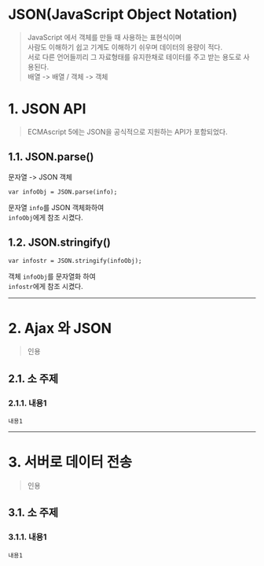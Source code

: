 JSON(JavaScript Object Notation)
=======================
> JavaScript 에서 객체를 만들 때 사용하는 표현식이며  
> 사람도 이해하기 쉽고 기계도 이해하기 쉬우며 데이터의 용량이 적다.  
> 서로 다른 언어들끼리 그 자료형태를 유지한채로 테이터를 주고 받는 용도로 사용된다.  
> 배열 -> 배열 / 객체 -> 객체

# 1. JSON API
> ECMAscript 5에는 JSON을 공식적으로 지원하는 API가 포함되었다. 
## 1.1. JSON.parse()
문자열 -> JSON 객체
```
var infoObj = JSON.parse(info);
```
문자열 ```info```를 JSON 객체화하여  
```infoObj```에게 참조 시켰다.  
## 1.2. JSON.stringify()
```
var infostr = JSON.stringify(infoObj);
```
객체 ```infoObj```를 문자열화 하여  
```infostr```에게 참조 시켰다.

***
# 2. Ajax 와 JSON
> 인용
## 2.1. 소 주제
### 2.1.1. 내용1
```
내용1
```   

***
# 3. 서버로 데이터 전송
> 인용
## 3.1. 소 주제
### 3.1.1. 내용1
```
내용1
```
